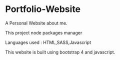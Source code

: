 # Portfolio-Website
A Personal Website about me.

This project node packages manager

Languages used : HTML,SASS,Javascript

This website is built using bootstrap 4 and javascript.


